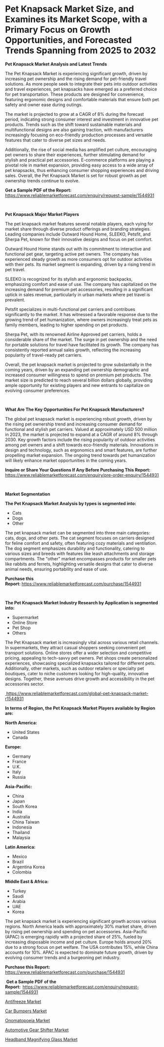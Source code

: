 <p><h1>Pet Knapsack Market Size, and Examines its Market Scope, with a Primary Focus on Growth Opportunities, and Forecasted Trends Spanning from 2025 to 2032</h1></p><p><strong>Pet Knapsack Market Analysis and Latest Trends</strong></p>
<p><p>The Pet Knapsack Market is experiencing significant growth, driven by increasing pet ownership and the rising demand for pet-friendly travel solutions. As more people seek to integrate their pets into outdoor activities and travel experiences, pet knapsacks have emerged as a preferred choice for pet transportation. These products are designed for convenience, featuring ergonomic designs and comfortable materials that ensure both pet safety and owner ease during outings.</p><p>The market is projected to grow at a CAGR of 8% during the forecast period, indicating strong consumer interest and investment in innovative pet products. Trends such as the shift toward sustainable materials and multifunctional designs are also gaining traction, with manufacturers increasingly focusing on eco-friendly production processes and versatile features that cater to diverse pet sizes and needs.</p><p>Additionally, the rise of social media has amplified pet culture, encouraging pet owners to share their experiences, further stimulating demand for stylish and practical pet accessories. E-commerce platforms are playing a pivotal role in market expansion, providing easy access to a wide array of pet knapsacks, thus enhancing consumer shopping experiences and driving sales. Overall, the Pet Knapsack Market is set for robust growth as pet ownership trends continue to evolve.</p></p>
<p><strong>Get a Sample PDF of the Report:&nbsp;</strong> <a href="https://www.reliablemarketforecast.com/enquiry/request-sample/1544931?utm_campaign=2011&utm_medium=2&utm_source=Github&utm_content=ia&utm_term=06022025&utm_id=pet-knapsack">https://www.reliablemarketforecast.com/enquiry/request-sample/1544931</a></p>
<p>&nbsp;</p>
<p><strong>Pet Knapsack Major Market Players</strong></p>
<p><p>The pet knapsack market features several notable players, each vying for market share through diverse product offerings and branding strategies. Leading companies include Outward Hound Home, SLEEKO, Petsfit, and Sherpa Pet, known for their innovative designs and focus on pet comfort.</p><p>Outward Hound Home stands out with its commitment to interactive and functional pet gear, targeting active pet owners. The company has experienced steady growth as more consumers opt for outdoor activities with their pets. Its market segment is expanding, driven by a rising trend in pet travel.</p><p>SLEEKO is recognized for its stylish and ergonomic backpacks, emphasizing comfort and ease of use. The company has capitalized on the increasing demand for premium pet accessories, resulting in a significant uptick in sales revenue, particularly in urban markets where pet travel is prevalent.</p><p>Petsfit specializes in multi-functional pet carriers and contribues significantly to the market. It has witnessed a favorable response due to the growing trend of pet humanization, where owners increasingly treat pets as family members, leading to higher spending on pet products.</p><p>Sherpa Pet, with its renowned Airline Approved pet carriers, holds a considerable share of the market. The surge in pet ownership and the need for portable solutions for travel have facilitated its growth. The company has consistently reported annual sales growth, reflecting the increasing popularity of travel-ready pet carriers.</p><p>Overall, the pet knapsack market is projected to grow substantially in the coming years, driven by an expanding pet ownership demographic and increased consumer willingness to spend on premium pet products. The market size is predicted to reach several billion dollars globally, providing ample opportunity for existing players and new entrants to capitalize on evolving consumer preferences.</p></p>
<p>&nbsp;</p>
<p><strong>What Are The Key Opportunities For Pet Knapsack Manufacturers?</strong></p>
<p><p>The global pet knapsack market is experiencing robust growth, driven by the rising pet ownership trend and increasing consumer demand for functional and stylish pet carriers. Valued at approximately USD 500 million in 2023, the market is projected to expand at a CAGR of around 8% through 2030. Key growth factors include the rising popularity of outdoor activities among pet owners and a shift towards eco-friendly materials. Innovations in design and technology, such as ergonomics and smart features, are further propelling market expansion. The ongoing trend towards pet humanization will likely enhance market opportunities in the coming years.</p></p>
<p><strong>Inquire or Share Your Questions If Any Before Purchasing This Report:</strong> <a href="https://www.reliablemarketforecast.com/enquiry/pre-order-enquiry/1544931?utm_campaign=2011&utm_medium=2&utm_source=Github&utm_content=ia&utm_term=06022025&utm_id=pet-knapsack">https://www.reliablemarketforecast.com/enquiry/pre-order-enquiry/1544931</a></p>
<p>&nbsp;</p>
<p><strong>Market Segmentation</strong></p>
<p><strong>The Pet Knapsack Market Analysis by types is segmented into:</strong></p>
<p><ul><li>Cats</li><li>Dogs</li><li>Other</li></ul></p>
<p><p>The pet knapsack market can be segmented into three main categories: cats, dogs, and other pets. The cat segment focuses on carriers designed for feline comfort and safety, often featuring cozy materials and ventilation. The dog segment emphasizes durability and functionality, catering to various sizes and breeds with features like leash attachments and storage compartments. The "other" market encompasses products for smaller pets like rabbits and ferrets, highlighting versatile designs that cater to diverse animal needs, ensuring portability and ease of use.</p></p>
<p><strong>Purchase this Report:&nbsp;</strong><a href="https://www.reliablemarketforecast.com/purchase/1544931?utm_campaign=2011&utm_medium=2&utm_source=Github&utm_content=ia&utm_term=06022025&utm_id=pet-knapsack">https://www.reliablemarketforecast.com/purchase/1544931</a></p>
<p>&nbsp;</p>
<p><strong>The Pet Knapsack Market Industry Research by Application is segmented into:</strong></p>
<p><ul><li>Supermarket</li><li>Online Store</li><li>Pet Shop</li><li>Others</li></ul></p>
<p><p>The Pet Knapsack market is increasingly vital across various retail channels. In supermarkets, they attract casual shoppers seeking convenient pet transport solutions. Online stores offer a wider selection and competitive pricing, appealing to tech-savvy pet owners. Pet shops create personalized experiences, showcasing specialized knapsacks tailored for different pets. Additionally, other markets, such as outdoor retailers or specialty pet boutiques, cater to niche customers looking for high-quality, innovative designs. Together, these avenues drive growth and accessibility in the pet accessories sector.</p></p>
<p><a href="https://www.reliablemarketforecast.com/global-pet-knapsack-market-r1544931?utm_campaign=2011&utm_medium=2&utm_source=Github&utm_content=ia&utm_term=06022025&utm_id=pet-knapsack">&nbsp;https://www.reliablemarketforecast.com/global-pet-knapsack-market-r1544931</a></p>
<p><strong>In terms of Region, the Pet Knapsack Market Players available by Region are:</strong></p>
<p>
    <p> <strong> North America: </strong>
        <ul>
            <li>United States</li>
            <li>Canada</li>
        </ul>
        </p> 
    <p> <strong> Europe: </strong>
        <ul>
            <li>Germany</li>
            <li>France</li>
            <li>U.K.</li>
            <li>Italy</li>
            <li>Russia</li>
        </ul>
        </p> 
    <p> <strong> Asia-Pacific: </strong>
        <ul>
            <li>China</li>
            <li>Japan</li>
            <li>South Korea</li>
            <li>India</li>
            <li>Australia</li>
            <li>China Taiwan</li>
            <li>Indonesia</li>
            <li>Thailand</li>
            <li>Malaysia</li>
        </ul>
        </p> 
    <p> <strong> Latin America: </strong>
        <ul>
            <li>Mexico</li>
            <li>Brazil</li>
            <li>Argentina Korea</li>
            <li>Colombia</li>
        </ul>
        </p> 
    <p> <strong> Middle East & Africa: </strong>
        <ul>
            <li>Turkey</li>
            <li>Saudi</li>
            <li>Arabia</li>
            <li>UAE</li>
            <li>Korea</li>
        </ul>
    </p>
    </p>
<p><p>The pet knapsack market is experiencing significant growth across various regions. North America leads with approximately 30% market share, driven by rising pet ownership and spending on pet accessories. Asia-Pacific (APAC) is emerging rapidly with a projected share of 25%, fueled by increasing disposable income and pet culture. Europe holds around 20% due to a strong focus on pet welfare. The USA contributes 15%, while China accounts for 10%. APAC is expected to dominate future growth, driven by evolving consumer trends and a burgeoning pet industry.</p></p>
<p><strong>Purchase this Report: </strong><a href="https://www.reliablemarketforecast.com/purchase/1544931?utm_campaign=2011&utm_medium=2&utm_source=Github&utm_content=ia&utm_term=06022025&utm_id=pet-knapsack">https://www.reliablemarketforecast.com/purchase/1544931</a></p>
<p>&nbsp;<strong>Get a Sample PDF of the Report:&nbsp;&nbsp;</strong><a href="https://www.reliablemarketforecast.com/enquiry/request-sample/1544931?utm_campaign=2011&utm_medium=2&utm_source=Github&utm_content=ia&utm_term=06022025&utm_id=pet-knapsack">https://www.reliablemarketforecast.com/enquiry/request-sample/1544931</a></p>
<p><strong></strong></p>
<p><p><a href="https://www.linkedin.com/pulse/comprehensive-antifreeze-market-study-products-services-projected-kooye?utm_campaign=2011&utm_medium=2&utm_source=Github&utm_content=ia&utm_term=06022025&utm_id=pet-knapsack">Antifreeze Market</a></p><p><a href="https://www.linkedin.com/pulse/why-car-bumpers-market-thriving-93-cagr-through-2032-key-factors-jxhsc?utm_campaign=2011&utm_medium=2&utm_source=Github&utm_content=ia&utm_term=06022025&utm_id=pet-knapsack">Car Bumpers Market</a></p><p><a href="https://github.com/amoakuolaopa/Market-Research-Report-List-1/blob/main/onomatopoeia-market.md?utm_campaign=2011&utm_medium=2&utm_source=Github&utm_content=ia&utm_term=06022025&utm_id=pet-knapsack">Onomatopoeia Market</a></p><p><a href="https://www.linkedin.com/pulse/valuation-production-cost-growth-factors-automotive-gear-shifter-9xnhc?utm_campaign=2011&utm_medium=2&utm_source=Github&utm_content=ia&utm_term=06022025&utm_id=pet-knapsack">Automotive Gear Shifter Market</a></p><p><a href="https://github.com/ChiragRp1/Market-Research-Report-List-7/blob/main/headband-magnifying-glass-market.md?utm_campaign=2011&utm_medium=2&utm_source=Github&utm_content=ia&utm_term=06022025&utm_id=pet-knapsack">Headband Magnifying Glass Market</a></p></p>